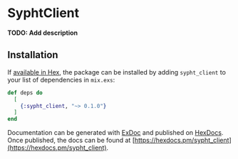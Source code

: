# SyphtClient

**TODO: Add description**

## Installation

If [available in Hex](https://hex.pm/docs/publish), the package can be installed
by adding `sypht_client` to your list of dependencies in `mix.exs`:

```elixir
def deps do
  [
    {:sypht_client, "~> 0.1.0"}
  ]
end
```

Documentation can be generated with [ExDoc](https://github.com/elixir-lang/ex_doc)
and published on [HexDocs](https://hexdocs.pm). Once published, the docs can
be found at [https://hexdocs.pm/sypht_client](https://hexdocs.pm/sypht_client).
